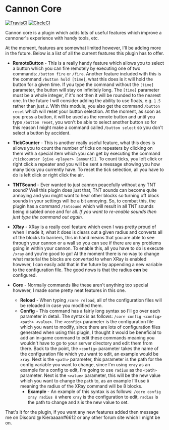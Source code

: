 # Cannon Core

[![TravisCI](https://travis-ci.com/Workinq/CannonCore.svg?token=eMQsHfKKKeVHmomJz3JR&branch=master)](https://travis-ci.com/Workinq/CannonCore)
[![CircleCI](https://circleci.com/gh/Workinq/CannonCore.svg?style=shield&circle-token=5f217a5534489be8fe32484211ca126037f3c6d0)](https://circleci.com/gh/Workinq/CannonCore)

Cannon core is a plugin which adds lots of useful features which improve a cannoner's experience with handy tools, etc.

At the moment, features are somewhat limited however, I'll be adding more in the future. Below is a list of all the current features this plugin has to offer.

- **RemoteButton** - This is a really handy feature which allows you to select a button which you can fire remotely by executing one of two commands: `/button fire` or `/fire`. Another feature included with this is the command `/button hold [time]`, what this does is it will hold the button for a given time. If you type the command without the `[time]` parameter, the button will stay on infinitely long. The `[time]` parameter must be a whole integer, if it's not then it will be rounded to the nearest one. In the future I will consider adding the ability to use floats, e.g. `1.5` rather than just `2`. With this module, you also get the command `/button reset` which will reset your button selection. At the moment, as soon as you press a button, it will be used as the remote button and until you type `/button reset`, you won't be able to select another button so for this reason I might make a command called `/button select` so you don't select a button by accident.

- **TickCounter** - This is another really useful feature, what this does is allows you to count the number of ticks on repeaters by clicking on them with a special item which you can get by executing the command `/tickcounter [give <player> [amount]]`. To count ticks, you left click or right click a repeater and you will be sent a message showing you how many ticks you currently have. To reset the tick selection, all you have to do is left click or right click the air.

- **TNTSound** - Ever wanted to just cannon peacefully without any TNT sound? Well this plugin does just that, TNT sounds can become quite annoying and you might want to hear other blocks so turning off block sounds in your settings will be a bit annoying. So, to combat this, the plugin has a command `/tntsound` which will result in all TNT sounds being disabled once and for all. *If you want to re-enable sounds then just type the command out again.*

- **XRay** - XRay is a really cool feature which even I was pretty proud of when I made it, what it does is clears out a given radius and converts all of the blocks to barriers, this in hand means that you are able to see through your cannon or a wall so you can see if there are any problems going in within your cannon. To enable this, all you have to do is execute `/xray` and you're good to go! At the moment there is no way to change what material the blocks are converted to when XRay is enabled however, I can easily add that in the future by appending a new variable to the configuration file. The good nows is that the radius **can** be configured.

- **Core** - Normally commands like these aren't anything too special however, I made some pretty neat features in this one.
  - **Reload** - When typing `/core reload`, all of the configuration files will be reloaded in case you modified them.
  - **Config** - This command has a fairly long syntax so I'll go over each parameter in detail. The syntax is as follows: `/core config <config> <path> <value>`. The `<config>` parameter is the configuration file which you want to modify, since there are lots of configuration files generated when using this plugin, I thought it would be beneficial to add an in-game command to edit these commands meaning you wouldn't have to go to your server directory and edit them from there. Back to the point, the `<config>` parameter takes the name of the configuration file which you want to edit, an example would be `xray`. Next is the `<path>` parameter, this parameter is the path for the config variable you want to change, since I'm using `xray` as an example for a config to edit, I'm going to use `radius` as the `<path>` parameter.  Next is the `<value>` parameter, this will be the new value which you want to change the `path` to, as an example I'll use `8` meaning the radius of the XRay command will be 8 blocks.
    - **Example** - An example of this syntax is as follows: `/core config xray radius 8` where `xray` is the configuration to edit, `radius` is the path to change and `8` is the new value to set.
    
That's it for the plugin, if you want any new features added then message me on Discord @ Kieraaaan#6612 or any other forum site which I might be on.
